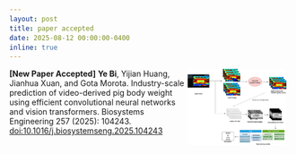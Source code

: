 ```yaml
---
layout: post
title: paper accepted
date: 2025-08-12 00:00:00-0400
inline: true
---
```


<p>
    <span style="float: left; width: 63%;">
        <strong>[New Paper Accepted]</strong> <strong>Ye Bi</strong>, Yijian Huang, Jianhua Xuan, and Gota Morota. Industry-scale prediction of video-derived pig body weight using efficient convolutional neural networks and vision transformers. Biosystems Engineering 257 (2025): 104243. <a href="https://doi.org/10.1016/j.biosystemseng.2025.104243" target="_blank"> doi:10.1016/j.biosystemseng.2025.104243</a> 
    </span>
    <img src="/assets/img/bse.jpg" style="float: middle; width: 35%; height: 35%;" alt="isu_ans">
</p>
